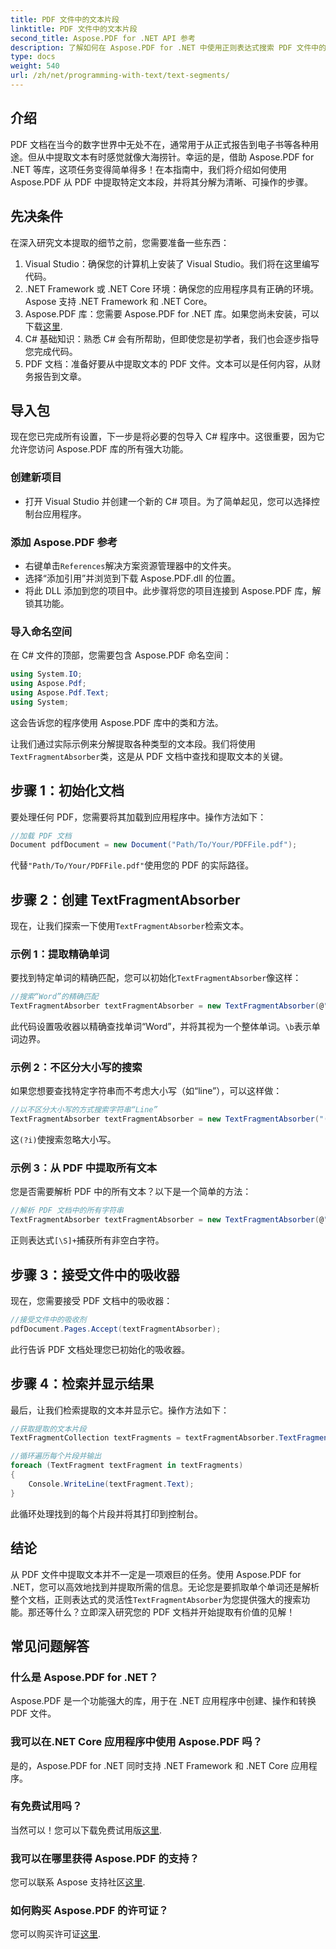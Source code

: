 ```yaml
---
title: PDF 文件中的文本片段
linktitle: PDF 文件中的文本片段
second_title: Aspose.PDF for .NET API 参考
description: 了解如何在 Aspose.PDF for .NET 中使用正则表达式搜索 PDF 文件中的特定文本段。
type: docs
weight: 540
url: /zh/net/programming-with-text/text-segments/
---
```

## 介绍

PDF 文档在当今的数字世界中无处不在，通常用于从正式报告到电子书等各种用途。但从中提取文本有时感觉就像大海捞针。幸运的是，借助 Aspose.PDF for .NET 等库，这项任务变得简单得多！在本指南中，我们将介绍如何使用 Aspose.PDF 从 PDF 中提取特定文本段，并将其分解为清晰、可操作的步骤。 

## 先决条件

在深入研究文本提取的细节之前，您需要准备一些东西：

1. Visual Studio：确保您的计算机上安装了 Visual Studio。我们将在这里编写代码。
2. .NET Framework 或 .NET Core 环境：确保您的应用程序具有正确的环境。Aspose 支持 .NET Framework 和 .NET Core。
3.  Aspose.PDF 库：您需要 Aspose.PDF for .NET 库。如果您尚未安装，可以下载[这里](https://releases.aspose.com/pdf/net/).
4. C# 基础知识：熟悉 C# 会有所帮助，但即使您是初学者，我们也会逐步指导您完成代码。
5. PDF 文档：准备好要从中提取文本的 PDF 文件。文本可以是任何内容，从财务报告到文章。

## 导入包

现在您已完成所有设置，下一步是将必要的包导入 C# 程序中。这很重要，因为它允许您访问 Aspose.PDF 库的所有强大功能。

### 创建新项目

- 打开 Visual Studio 并创建一个新的 C# 项目。为了简单起见，您可以选择控制台应用程序。

### 添加 Aspose.PDF 参考

- 右键单击`References`解决方案资源管理器中的文件夹。
- 选择“添加引用”并浏览到下载 Aspose.PDF.dll 的位置。
- 将此 DLL 添加到您的项目中。此步骤将您的项目连接到 Aspose.PDF 库，解锁其功能。

### 导入命名空间

在 C# 文件的顶部，您需要包含 Aspose.PDF 命名空间：

```csharp
using System.IO;
using Aspose.Pdf;
using Aspose.Pdf.Text;
using System;
```
这会告诉您的程序使用 Aspose.PDF 库中的类和方法。

让我们通过实际示例来分解提取各种类型的文本段。我们将使用`TextFragmentAbsorber`类，这是从 PDF 文档中查找和提取文本的关键。

## 步骤 1：初始化文档

要处理任何 PDF，您需要将其加载到应用程序中。操作方法如下：

```csharp
//加载 PDF 文档
Document pdfDocument = new Document("Path/To/Your/PDFFile.pdf");
```
代替`"Path/To/Your/PDFFile.pdf"`使用您的 PDF 的实际路径。

## 步骤 2：创建 TextFragmentAbsorber

现在，让我们探索一下使用`TextFragmentAbsorber`检索文本。

### 示例 1：提取精确单词

要找到特定单词的精确匹配，您可以初始化`TextFragmentAbsorber`像这样：

```csharp
//搜索“Word”的精确匹配
TextFragmentAbsorber textFragmentAbsorber = new TextFragmentAbsorber(@"\bWord\b", new TextSearchOptions(true));
```
此代码设置吸收器以精确查找单词“Word”，并将其视为一个整体单词。`\b`表示单词边界。

### 示例 2：不区分大小写的搜索

如果您想要查找特定字符串而不考虑大小写（如“line”），可以这样做：

```csharp
//以不区分大小写的方式搜索字符串“Line”
TextFragmentAbsorber textFragmentAbsorber = new TextFragmentAbsorber("(?i)Line", new TextSearchOptions(true));
```
这`(?i)`使搜索忽略大小写。 

### 示例 3：从 PDF 中提取所有文本

您是否需要解析 PDF 中的所有文本？以下是一个简单的方法：

```csharp
//解析 PDF 文档中的所有字符串
TextFragmentAbsorber textFragmentAbsorber = new TextFragmentAbsorber(@"[\S]+");
```
正则表达式`[\S]+`捕获所有非空白字符。 

## 步骤 3：接受文件中的吸收器

现在，您需要接受 PDF 文档中的吸收器：

```csharp
//接受文件中的吸收剂
pdfDocument.Pages.Accept(textFragmentAbsorber);
```
此行告诉 PDF 文档处理您已初始化的吸收器。

## 步骤 4：检索并显示结果

最后，让我们检索提取的文本并显示它。操作方法如下：

```csharp
//获取提取的文本片段
TextFragmentCollection textFragments = textFragmentAbsorber.TextFragments;

//循环遍历每个片段并输出
foreach (TextFragment textFragment in textFragments)
{
    Console.WriteLine(textFragment.Text);
}
```
此循环处理找到的每个片段并将其打印到控制台。

## 结论

从 PDF 文件中提取文本并不一定是一项艰巨的任务。使用 Aspose.PDF for .NET，您可以高效地找到并提取所需的信息。无论您是要抓取单个单词还是解析整个文档，正则表达式的灵活性`TextFragmentAbsorber`为您提供强大的搜索功能。那还等什么？立即深入研究您的 PDF 文档并开始提取有价值的见解！

## 常见问题解答

### 什么是 Aspose.PDF for .NET？
Aspose.PDF 是一个功能强大的库，用于在 .NET 应用程序中创建、操作和转换 PDF 文件。

### 我可以在.NET Core 应用程序中使用 Aspose.PDF 吗？
是的，Aspose.PDF for .NET 同时支持 .NET Framework 和 .NET Core 应用程序。

### 有免费试用吗？
当然可以！您可以下载免费试用版[这里](https://releases.aspose.com/).

### 我可以在哪里获得 Aspose.PDF 的支持？
您可以联系 Aspose 支持社区[这里](https://forum.aspose.com/c/pdf/10).

### 如何购买 Aspose.PDF 的许可证？
您可以购买许可证[这里](https://purchase.aspose.com/buy).
